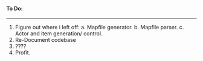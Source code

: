 #### To Do:
--------
1. Figure out where i left off:
  a. Mapfile generator.
  b. Mapfile parser.
  c. Actor and item  generation/ control.
2. Re-Document codebase
3. ????
4. Profit. 

